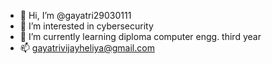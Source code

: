 - 👋 Hi, I’m @gayatri29030111
- 👀 I’m interested in cybersecurity
- 🌱 I’m currently learning diploma computer engg. third year
- 📫 gayatrivijayheliya@gmail.com


<!---
gayatri29030111/gayatri29030111 is a ✨ special ✨ repository because its `README.md` (this file) appears on your GitHub profile.
You can click the Preview link to take a look at your changes.
--->
